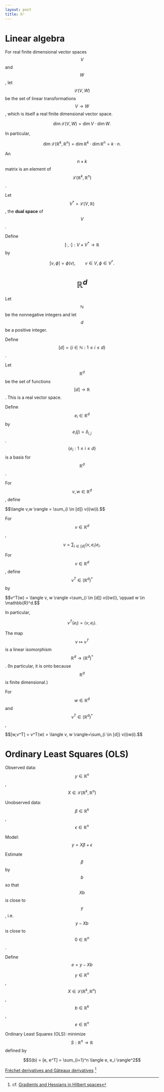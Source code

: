 ```yaml
---
layout: post
title: ℝⁿ
---
```


# Linear algebra

For real finite dimensional vector spaces $$V$$ and $$W$$, let $$\mathscr{L}(V,W)$$
be the set of linear transformations $$V \to W$$, which is itself a real finite dimensional vector space.

$$\dim \mathscr{L}(V,W) = \dim V \cdot \dim W.$$

In particular,

$$\dim \mathscr{L}(\mathbb{R}^k,\mathbb{R}^n) = \dim \mathbb{R}^k \cdot \dim \mathbb{R}^n = k\cdot n.$$

An $$n \times k$$ matrix is an element of $$\mathscr{L}(\mathbb{R}^k,\mathbb{R}^n)$$.

Let $$V^* = \mathscr{L}(V,\mathbb{R})$$, the **dual space** of $$V$$.

Define $$[\cdot,\cdot]:V \times V^* \to \mathbb{R}$$ by

$$[v,\phi] = \phi(v), \qquad v \in V, \phi \in V^*.$$

# $$\mathbb{R}^d$$

Let $$\mathbb{N}$$ be the nonnegative integers and let $$d$$ be a positive integer.

Define $$[d]=\{i \in \mathbb{N}: 1 \leq i \leq d\}$$.

Let $$\mathbb{R}^d$$ be the set of functions $$[d] \to \mathbb{R}$$. This is a real vector space.

Define $$e_i \in \mathbb{R}^d$$ by $$e_i(j) = \delta_{i,j}$$. $$\{e_i: 1 \leq i \leq d\}$$
is a basis for $$\mathbb{R}^d$$.

For $$v, w \in \mathbb{R}^d$$, define

$$\langle v,w \rangle = \sum_{i \in [d]\} v(i)w(i).$$

For $$v \in \mathbb{R}^d$$,

$$
v = \sum_{i \in [d]} \langle v,e_i \rangle e_i.
$$

For $$v \in \mathbb{R}^d$$, define $$v^T \in (\mathbb{R}^d)^*$$ by

$$v^T(w) = \langle v, w \rangle =\sum_{i \in [d]\} v(i)w(i), \qquad w \in \mathbb{R}^d.$$

In particular,

$$v^T(e_i) = \langle v, e_i \rangle.$$

The map $$v \mapsto v^T$$ is a linear isomorphism $$\mathbb{R}^d \to (\mathbb{R}^d)^*$$. (In particular, it is onto because $$\mathbb{R}^d$$ is finite dimensional.)

For $$w \in \mathbb{R}^d$$ and $$v^T \in (\mathbb{R}^d)^*$$,

$$[w,v^T] = v^T(w) = \langle v, w \rangle=\sum_{i \in [d]\} v(i)w(i).$$

# Ordinary Least Squares (OLS)

Observed data: $$y \in \mathbb{R}^n$$, $$X \in \mathscr{L}(\mathbb{R}^k,\mathbb{R}^n)$$

Unobserved data: $$\beta \in \mathbb{R}^k$$, $$\epsilon \in \mathbb{R}^n$$

Model: $$y = X\beta + \epsilon$$

Estimate $$\beta$$ by $$b$$ so that $$Xb$$ is close to $$y$$, i.e. $$y-Xb$$ is close to $$0 \in \mathbb{R}^n$$.

Define $$e=y-Xb$$

$$y \in \mathbb{R}^n$$, $$X \in \mathscr{L}(\mathbb{R}^k,\mathbb{R}^n)$$, $$b \in \mathbb{R}^k$$, $$e \in \mathbb{R}^n$$

Ordinary Least Squares (OLS): minimize $$S:\mathbb{R}^n \to \mathbb{R}$$ defined by

$$S(b) = [e, e^T] = \sum_{i=1}^n \langle e, e_i \rangle^2$$



[Fréchet derivatives and Gâteaux derivatives](https://jordanbell.info/LaTeX/mathematics/frechetderivatives/) [^1]

[^1]: cf. [Gradients and Hessians in Hilbert spaces](https://jordanbell.info/LaTeX/mathematics/gradienthilbert/)
